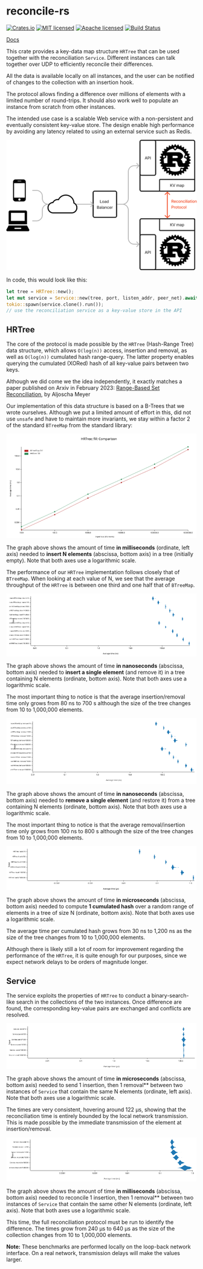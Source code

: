 # reconcile-rs

[![Crates.io][crates-badge]][crates-url]
[![MIT licensed][mit-badge]][mit-url]
[![Apache licensed][apache-badge]][apache-url]
[![Build Status][actions-badge]][actions-url]

[crates-badge]: https://img.shields.io/crates/v/reconcile.svg
[crates-url]: https://crates.io/crates/reconcile
[mit-badge]: https://img.shields.io/badge/license-MIT-blue.svg
[mit-url]: https://github.com/Akvize/reconcile-rs/blob/master/LICENSE-MIT
[apache-badge]: https://img.shields.io/badge/license-APACHE-blue.svg
[apache-url]: https://github.com/Akvize/reconcile-rs/blob/master/LICENSE-APACHE
[actions-badge]: https://github.com/Akvize/reconcile-rs/actions/workflows/master.yml/badge.svg
[actions-url]: https://github.com/Akvize/reconcile-rs/actions/workflows/master.yml

[Docs](https://docs.rs/reconcile/latest/reconcile/)

This crate provides a key-data map structure `HRTree` that can be used together
with the reconciliation `Service`. Different instances can talk together over
UDP to efficiently reconcile their differences.

All the data is available locally on all instances, and the user can be
notified of changes to the collection with an insertion hook.

The protocol allows finding a difference over millions of elements with a limited
number of round-trips. It should also work well to populate an instance from
scratch from other instances.

The intended use case is a scalable Web service with a non-persistent and
eventually consistent key-value store. The design enable high performance by
avoiding any latency related to using an external service such as Redis.

![Architecture diagram of a scalable Web service using reconcile-rs](img/illustration.png)

In code, this would look like this:

```rust
let tree = HRTree::new();
let mut service = Service::new(tree, port, listen_addr, peer_net).await;
tokio::spawn(service.clone().run());
// use the reconciliation service as a key-value store in the API
```

## HRTree

The core of the protocol is made possible by the `HRTree` (Hash-Range Tree) data structure, which
allows `O(log(n))` access, insertion and removal, as well as `O(log(n))`
cumulated hash range-query. The latter property enables querying
the cumulated (XORed) hash of all key-value pairs between two keys.

Although we did come we the idea independently, it exactly matches a paper
published on Arxiv in February 2023: [Range-Based Set
Reconciliation](https://arxiv.org/abs/2212.13567), by Aljoscha Meyer

Our implementation of this data structure is based on a B-Trees that we wrote
ourselves. Although we put a limited amount of effort in this, did not use
`unsafe` and have to maintain more invariants, we stay within a factor 2 of the
standard `BTreeMap` from the standard library:

![Graph of the time needed to insert N elements in an empty tree](img/perf-fill.png)

The graph above shows the amount of time **in milliseconds** (ordinate, left
axis) needed to **insert N elements** (abscissa, bottom axis) in a tree
(initially empty). Note that both axes use a logarithmic scale.

The performance of our `HRTree` implementation follows closely that of
`BTreeMap`. When looking at each value of N, we see that the average throughput
of the `HRTree` is between one third and one half that of `BTreeMap`.

![Graph of the time needed to insert and remove 1 element in a tree of size N](img/perf-insert.png)

The graph above shows the amount of time **in nanoseconds** (abscissa, bottom
axis) needed to **insert a single element** (and remove it) in a tree
containing N elements (ordinate, bottom axis). Note that both axes use a
logarithmic scale.

The most important thing to notice is that the average insertion/removal time
only grows from 80 ns to 700 s although the size of the tree changes from 10 to
1,000,000 elements.

![Graph of the time needed to remove and restore 1 element in a tree of size N](img/perf-remove.png)

The graph above shows the amount of time **in nanoseconds** (abscissa, bottom
axis) needed to **remove a single element** (and restore it) from a tree
containing N elements (ordinate, bottom axis). Note that both axes use a
logarithmic scale.

The most important thing to notice is that the average removal/insertion time
only grows from 100 ns to 800 s although the size of the tree changes from 10 to
1,000,000 elements.

![Graph of the time needed to compute 1 hash of a range of elements in a tree of size N](img/perf-hash.png)

The graph above shows the amount of time **in microseconds** (abscissa, bottom
axis) needed to compute **1 cumulated hash** over a random range of elements in a
tree of size N (ordinate, bottom axis). Note that both axes use a logarithmic
scale.

The average time per cumulated hash grows from 30 ns to 1,200 ns as the size of
the tree changes from 10 to 1,000,000 elements.

Although there is likely still a lot of room for improvement regarding the
performance of the `HRTree`, it is quite enough for our purposes, since we
expect network delays to be orders of magnitude longer.

## Service

The service exploits the properties of `HRTree` to conduct a binary-search-like
search in the collections of the two instances. Once difference are found, the
corresponding key-value pairs are exchanged and conflicts are resolved.

![Graph of the time needed to send 1 insertion and 1 removal](img/perf-send.png)

The graph above shows the amount of time **in microseconds** (abscissa, bottom
axis) needed to send 1 insertion, then 1 removal** between two instances of
`Service` that contain the same N elements (ordinate, left axis). Note that
both axes use a logarithmic scale.

The times are very consistent, hovering around 122 µs, showing that the
reconciliation time is entirely bounded by the local network transmission. This
is made possible by the immediate transmission of the element at
insertion/removal.

![Graph of the time to reconcile 1 difference between two instances](img/perf-reconcile.png)

The graph above shows the amount of time **in milliseconds** (abscissa, bottom
axis) needed to reconcile 1 insertion, then 1 removal** between two instances of
`Service` that contain the same other N elements (ordinate, left axis). Note that
both axes use a logarithmic scale.

This time, the full reconciliation protocol must be run to identify the
difference. The times grow from 240 µs to 640 µs as the size of the collection
changes from 10 to 1,000,000 elements.

**Note:** These benchmarks are performed locally on the loop-back network
interface. On a real network, transmission delays will make the values larger.
